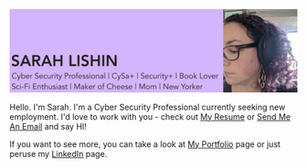 [![Sarah Lishin is ready to work!](https://github.com/sarah-lishin/sarah-lishin/blob/master/assets/sarah_background.png)](https://sarah-lishin.github.io/sarah-lishin-portfolio/)


Hello. I'm Sarah. I'm a Cyber Security Professional currently seeking new employment. I'd love to work with you - check out [My Resume](https://sarah-lishin.github.io/resume/) or [Send Me An Email](mailto:sarah.lishin@gmail.com) and say HI!

If you want to see more, you can take a look at [My Portfolio](https://sarah-lishin.github.io/sarah-lishin-portfolio/) page or just peruse my [LinkedIn](https://www.linkedin.com/in/sarah-lishin/) page. 
